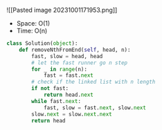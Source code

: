 ![[Pasted image 20231001171953.png]]
- Space: O(1)
- Time: O(n)
```python
class Solution(object):
	def removeNthFromEnd(self, head, n):
		fast, slow = head, head
		# let the fast runner go n step
		for _ in range(n):
			fast = fast.next
		# check if the linked list with n length
		if not fast:
			return head.next
		while fast.next:
			fast, slow = fast.next, slow.next
		slow.next = slow.next.next
		return head
```